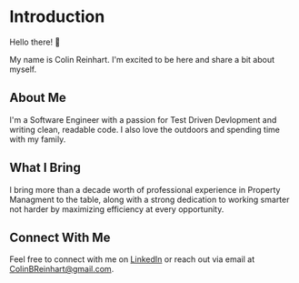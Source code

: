 # Introduction

Hello there! 👋

My name is Colin Reinhart. I'm excited to be here and share a bit about myself.

## About Me

I'm a Software Engineer with a passion for Test Driven Devlopment and writing clean, readable code. I also love the outdoors and spending time with my family. 

## What I Bring

I bring more than a decade worth of professional experience in Property Managment to the table, along with a strong dedication to working smarter not harder by maximizing efficiency at every opportunity.

## Connect With Me

Feel free to connect with me on [LinkedIn](https://www.linkedin.com/in/yourusername) or reach out via email at ColinBReinhart@gmail.com.

